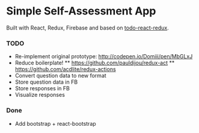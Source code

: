 # Simple Self-Assessment App
Built with React, Redux, Firebase and based on [todo-react-redux](https://github.com/r-park/todo-react-redux).


### TODO
* Re-implement original prototype: http://codepen.io/Domiii/pen/MbGLxJ
* Reduce boilerplate!
** https://github.com/pauldijou/redux-act
** https://github.com/acdlite/redux-actions
* Convert question data to new format
* Store question data in FB
* Store responses in FB
* Visualize responses

### Done
* Add bootstrap + react-bootstrap